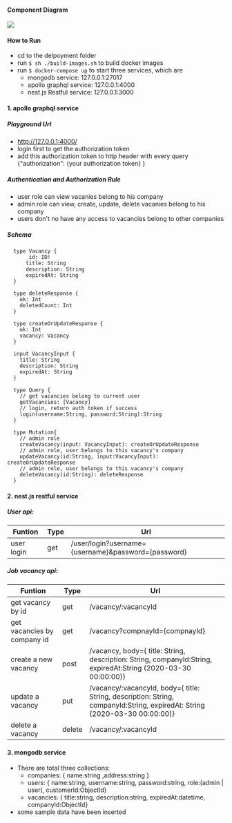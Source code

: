 #### Component Diagram
![](https://github.com/feifanz/predictiveHireTest/blob/master/components.png)

#### How to Run
- cd to the delpoyment folder
- run ```$ sh ./build-images.sh``` to build docker images
- run ```$ docker-compose up``` to start three services, which are
	- mongodb service: 127.0.0.1:27017
	- apollo graphql service: 127.0.0.1:4000
	- nest.js Restful service: 127.0.0.1:3000


#### 1. apollo graphql service

##### Playground Url
- http://127.0.0.1:4000/
- login first to get the authorization token
- add this authorization token to http header with every query
  {"authorization": {your authorization token} }

##### Authentication and Authorization Rule
- user role can view vacanies belong to his company
- admin role can view, create, update, delete vacanies belong to his company
- users don't no have any access to vacancies belong to other companies

##### Schema
```
  type Vacancy {
      _id: ID!
      title: String
      description: String
      expiredAt: String
  }

  type deleteResponse {
    ok: Int
    deletedCount: Int
  }

  type createOrUpdateResponse {
    ok: Int
    vacancy: Vacancy
  }

  input VacancyInput {
    title: String
    description: String
    expiredAt: String
  }

  type Query {
    // get vacancies belong to current user
    getVacancies: [Vacancy]
	// login, return auth token if success
    login(username:String, password:String):String
  }

  type Mutation{
    // admin role
    createVacancy(input: VacancyInput): createOrUpdateResponse
	// admin role, user belongs to this vacancy's company
    updateVacancy(id:String, input:VacancyInput):  createOrUpdateResponse
	// admin role, user belongs to this vacancy's company
    deleteVacancy(id:String): deleteResponse
  }
```



#### 2. nest.js restful service
##### User api:
| Funtion | Type | Url|
| ------ | ------ | ------ |
| user login |get|/user/login?username={username}&password={password}
##### Job vacancy api:
| Funtion | Type | Url|
| ------ | ------ | ------ |
| get vacancy by id |get|/vacancy/:vacancyId
|get vacancies by company id|get|/vacancy?compnayId={compnayId}
|create a new vacancy|post|/vacancy,  body={ title: String, description: String, companyId:String, expiredAt:String (2020-03-30 00:00:00)}
|update a vacancy|put|/vacancy/:vacancyId,  body={ title: String, description: String, companyId:String, expiredAt: String (2020-03-30 00:00:00)}
|delete a vacancy|delete|/vacancy/:vacancyId


#### 3. mongodb service
- There are total three collections:
	- companies: { name:string ,address:string }
	- users: { name:string, username:string, password:string, role:(admin | user), customerId:ObjectId}
	- vacancies: { title:string, description:string, expiredAt:datetime, companyId:ObjectId}
- some sample data have been inserted
